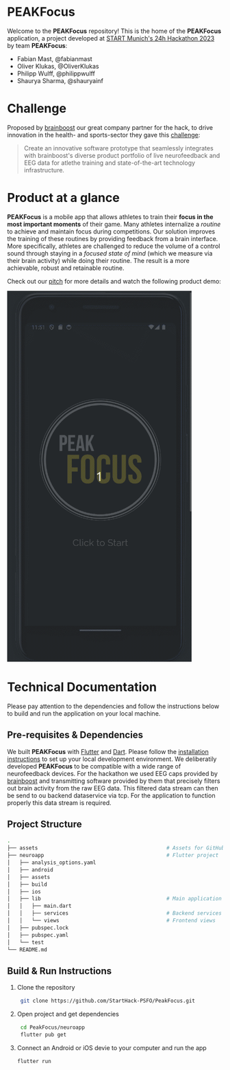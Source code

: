 # PEAKFocus

Welcome to the **PEAKFocus** repository! This is the home of the **PEAKFocus** application, a project developed at [START Munich's 24h Hackathon 2023](https://www.linkedin.com/events/24hourhackathon-sportsandhealth7073922193423781888/about/) by team **PEAKFocus**:
- Fabian Mast, @fabianmast
- Oliver Klukas, @OliverKlukas
- Philipp Wulff, @philippwulff
- Shaurya Sharma, @shauryainf

# Challenge
Proposed by [brainboost](https://brainboost.de/en/) our great company partner for the hack, to drive innovation in the health- and sports-sector they gave this [challenge](https://www.linkedin.com/feed/update/urn:li:activity:7074671365953335296/):

> Create an innovative software prototype that seamlessly integrates with brainboost's diverse product portfolio of live neurofeedback and EEG data for atlethe training and state-of-the-art technology infrastructure.

# Product at a glance
**PEAKFocus** is a mobile app that allows athletes to train their **focus in the most important moments** of their game. Many athletes internalize a *routine* to achieve and maintain focus during competitions. Our solution improves the training of these routines by providing feedback from a brain interface. More specifically, athletes are challenged to reduce the volume of a control sound through staying in a *focused state of mind* (which we measure via their brain activity) while doing their routine. The result is a more achievable, robust and retainable routine.

Check out our [pitch](assets/PeakFocusPitch.pdf) for more details and watch the following product demo:

![PEAKFocus](assets/PEAKFocus.gif)

# Technical Documentation
Please pay attention to the dependencies and follow the instructions below to build and run the application on your local machine. 

## Pre-requisites & Dependencies
We built **PEAKFocus** with [Flutter](https://flutter.dev/) and [Dart](https://dart.dev/). Please follow the [installation instructions](https://flutter.dev/docs/get-started/install) to set up your local development environment. We deliberatily developed **PEAKFocus** to be compatible with a wide range of neurofeedback devices. For the hackathon we used EEG caps provided by [brainboost](https://brainboost.de/en/) and transmitting software provided by them that precisely filters out brain activity from the raw EEG data. This filtered data stream can then be send to ou backend dataservice via tcp. For the application to function properly this data stream is required. 

## Project Structure
```bash 
.
├── assets                                          # Assets for GitHub
├── neuroapp                                        # Flutter project
│   ├── analysis_options.yaml
│   ├── android
│   ├── assets
│   ├── build
│   ├── ios
│   ├── lib                                         # Main application folder
│   │   ├── main.dart
│   │   ├── services                                # Backend services
│   │   └── views                                   # Frontend views
│   ├── pubspec.lock
│   ├── pubspec.yaml
│   └── test
└── README.md
```

## Build & Run Instructions
1. Clone the repository
   ```bash
    git clone https://github.com/StartHack-PSFO/PeakFocus.git
    ```
2. Open project and get dependencies
   ```bash
    cd PeakFocus/neuroapp
    flutter pub get
    ```
3. Connect an Android or iOS devie to your computer and run the app
    ```bash
    flutter run
    ```
